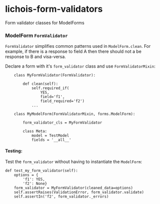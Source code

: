 # lichois-form-validators

Form validator classes for ModelForms


### ModelForm `FormValidator`

`FormValidator` simplifies common patterns used in `ModelForm.clean`. For example, if there is a response to field A then there should not a be response to B and visa-versa.

Declare a form with it's `form_validator` class and use `FormValidatorMixin`:

        class MyFormValidator(FormValidator):

            def clean(self):
                self.required_if(
                    YES,
                    field='f1',
                    field_required='f2')
                ...

        class MyModelForm(FormValidatorMixin, forms.ModelForm):

            form_validator_cls = MyFormValidator

            class Meta:
                model = TestModel
                fields = '__all__'
 

#### Testing:

Test the `form_validator` without having to instantiate the `ModelForm`:

    def test_my_form_validator(self):
        options = {
            'f1': YES,
            'f2': None}
        form_validator = MyFormValidator(cleaned_data=options)
        self.assertRaises(ValidationError, form_validator.validate)
        self.assertIn('f2', form_validator._errors)
